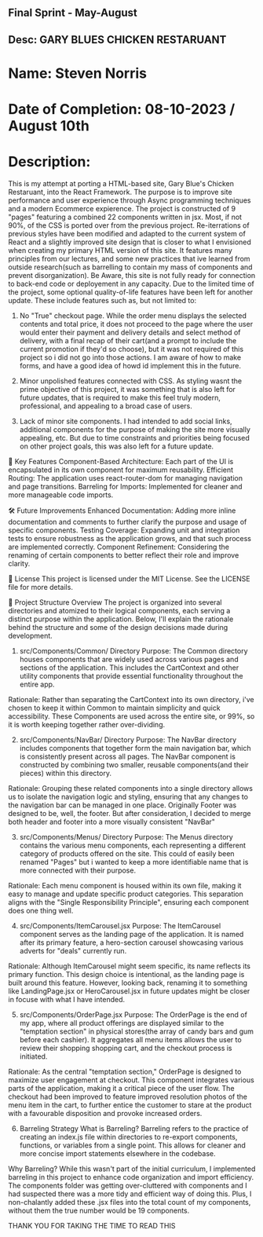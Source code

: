 ## Final Sprint - May-August

## Desc: GARY BLUES CHICKEN RESTARUANT

# Name: Steven Norris

# Date of Completion: 08-10-2023 / August 10th

# Description:

This is my attempt at porting a HTML-based site, Gary Blue's Chicken Restaruant, into the React Framework. The purpose is to improve site performance and user experience through Async programming techniques and a modern Ecommerce expierence.
The project is constructed of 9 "pages" featuring a combined 22 components written in jsx. Most, if not 90%, of the CSS is ported over from the previous project. Re-iterrations of previous styles have been modified and adapted to the current system of React and a slightly improved site design that is closer to what I envisioned when creating my primary HTML version of this site. It features many principles from our lectures, and some new practices that ive learned from outside research(such as barrelling to contain my mass of components and prevent disorganization). Be Aware, this site is not fully ready for connection to back-end code or deployement in any capacity. Due to the limited time of the project, some optional quality-of-life features have been left for another update. These include features such as, but not limited to:

1. No "True" checkout page. While the order menu displays the selected contents and total price, it does not proceed to the page where the user would enter their payment and delivery details and select method of delivery, with a final recap of their cart(and a prompt to include the current promotion if they'd so choose), but it was not required of this project so i did not go into those actions. I am aware of how to make forms, and have a good idea of howd id implement this in the future.

2. Minor unpolished features connected with CSS. As styling wasnt the prime objective of this project, it was something that is also left for future updates, that is required to make this feel truly modern, professional, and appealing to a broad case of users.

3. Lack of minor site components. I had intended to add social links, additional components for the purpose of making the site more visually appealing, etc. But due to time constraints and priorities being focused on other project goals, this was also left for a future update.

🌟 Key Features
Component-Based Architecture: Each part of the UI is encapsulated in its own component for maximum reusability.
Efficient Routing: The application uses react-router-dom for managing navigation and page transitions.
Barreling for Imports: Implemented for cleaner and more manageable code imports.

🛠️ Future Improvements
Enhanced Documentation: Adding more inline documentation and comments to further clarify the purpose and usage of specific components.
Testing Coverage: Expanding unit and integration tests to ensure robustness as the application grows, and that such process are implemented correctly.
Component Refinement: Considering the renaming of certain components to better reflect their role and improve clarity.

📄 License
This project is licensed under the MIT License. See the LICENSE file for more details.

📁 Project Structure Overview
The project is organized into several directories and atomized to their logical components, each serving a distinct purpose within the application. Below, I'll explain the rationale behind the structure and some of the design decisions made during development.

1. src/Components/Common/ Directory
   Purpose:
   The Common directory houses components that are widely used across various pages and sections of the application. This includes the CartContext and other utility components that provide essential functionality throughout the entire app.

Rationale:
Rather than separating the CartContext into its own directory, i've chosen to keep it within Common to maintain simplicity and quick accessibility. These Components are used across the entire site, or 99%, so it is worth keeping together rather over-dividing.

2. src/Components/NavBar/ Directory
   Purpose:
   The NavBar directory includes components that together form the main navigation bar, which is consistently present across all pages. The NavBar component is constructed by combining two smaller, reusable components(and their pieces) within this directory.

Rationale:
Grouping these related components into a single directory allows us to isolate the navigation logic and styling, ensuring that any changes to the navigation bar can be managed in one place. Originally Footer was designed to be, well, the footer. But after consideration, I decided to merge both header and footer into a more visually consistent "NavBar"

3. src/Components/Menus/ Directory
   Purpose:
   The Menus directory contains the various menu components, each representing a different category of products offered on the site. This could of easily been renamed "Pages" but i wanted to keep a more identifiable name that is more connected with their purpose.

Rationale:
Each menu component is housed within its own file, making it easy to manage and update specific product categories. This separation aligns with the "Single Responsibility Principle", ensuring each component does one thing well.

4. src/Components/ItemCarousel.jsx
   Purpose:
   The ItemCarousel component serves as the landing page of the application. It is named after its primary feature, a hero-section carousel showcasing various adverts for "deals" currently run.

Rationale:
Although ItemCarousel might seem specific, its name reflects its primary function. This design choice is intentional, as the landing page is built around this feature. However, looking back, renaming it to something like LandingPage.jsx or HeroCarousel.jsx in future updates might be closer in focuse with what I have intended.

5. src/Components/OrderPage.jsx
   Purpose:
   The OrderPage is the end of my app, where all product offerings are displayed similar to the "temptation section" in physical stores(the array of candy bars and gum before each cashier). It aggregates all menu items allows the user to review their shopping shopping cart, and the checkout process is initiated.

Rationale:
As the central "temptation section," OrderPage is designed to maximize user engagement at checkout. This component integrates various parts of the application, making it a critical piece of the user flow. The checkout had been improved to feature improved resolution photos of the menu item in the cart, to further entice the customer to stare at the product with a favourable disposition and provoke increased orders.

6. Barreling Strategy
   What is Barreling?
   Barreling refers to the practice of creating an index.js file within directories to re-export components, functions, or variables from a single point. This allows for cleaner and more concise import statements elsewhere in the codebase.

Why Barreling?
While this wasn't part of the initial curriculum, I implemented barreling in this project to enhance code organization and import efficiency. The components folder was getting over-cluttered with components and I had suspected there was a more tidy and efficient way of doing this. Plus, I non-chalantly added these .jsx files into the total count of my components, without them the true number would be 19 components.

THANK YOU FOR TAKING THE TIME TO READ THIS
